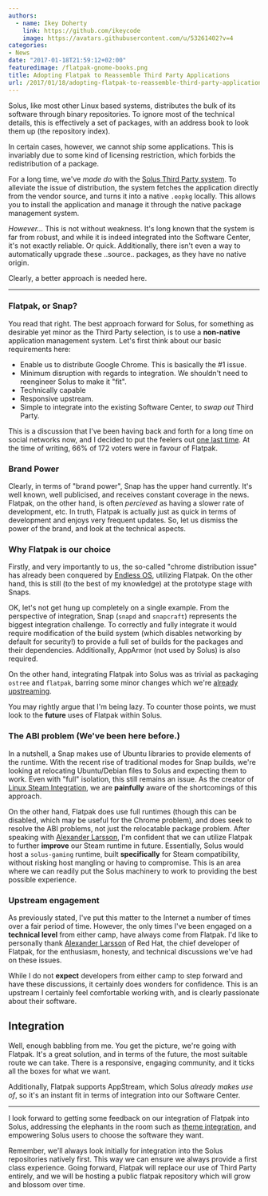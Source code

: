 ```yaml
---
authors:
  - name: Ikey Doherty
    link: https://github.com/ikeycode
    image: https://avatars.githubusercontent.com/u/53261402?v=4
categories:
- News
date: "2017-01-18T21:59:12+02:00"
featuredimage: /flatpak-gnome-books.png
title: Adopting Flatpak to Reassemble Third Party Applications
url: /2017/01/18/adopting-flatpak-to-reassemble-third-party-applications
---
```


Solus, like most other Linux based systems, distributes the bulk of its software through
binary repositories. To ignore most of the technical details, this is effectively a set
of packages, with an address book to look them up (the repository index).

In certain cases, however, we cannot ship some applications. This is invariably
due to some kind of licensing restriction, which forbids the redistribution of
a package.

For a long time, we've _made do_ with the [Solus Third Party system](https://wiki.solus-project.com/3rdParty).
To alleviate the issue of distribution, the system fetches the application directly from
the vendor source, and turns it into a native `.eopkg` locally. This allows you to
install the application and manage it through the native package management system.

_However..._ This is not without weakness. It's long known that the system is far
from robust, and while it is indeed integrated into the Software Center, it's not
exactly reliable. Or quick. Additionally, there isn't even a way to automatically
upgrade these ..source.. packages, as they have no native origin.

Clearly, a better approach is needed here.

---

### Flatpak, or Snap?

You read that right. The best approach forward for Solus, for something as desirable
yet minor as the Third Party selection, is to use a **non-native** application management
system. Let's first think about our basic requirements here:

  - Enable us to distribute Google Chrome. This is basically the #1 issue.
  - Minimum disruption with regards to integration. We shouldn't need to reengineer Solus to make it "fit".
  - Technically capable
  - Responsive upstream.
  - Simple to integrate into the existing Software Center, to _swap out_ Third Party.

This is a discussion that I've been having back and forth for a long time on social
networks now, and I decided to put the feelers out [one last time](https://plus.google.com/+IkeyDoherty/posts/huGi7ey6GAp).
At the time of writing, 66% of 172 voters were in favour of Flatpak.

### Brand Power

Clearly, in terms of "brand power", Snap has the upper hand currently. It's well known, well publicised,
and receives constant coverage in the news. Flatpak, on the other hand, is often _percieved_
as having a slower rate of development, etc. In truth, Flatpak is actually just as quick
in terms of development and enjoys very frequent updates. So, let us dismiss the power
of the brand, and look at the technical aspects.

### Why Flatpak is our choice

Firstly, and very importantly to us, the so-called "chrome distribution issue" has already been conquered
by [Endless OS](https://endlessos.com/), utilizing Flatpak. On the other hand, this is still
(to the best of my knowledge) at the prototype stage with Snaps.

OK, let's not get hung up completely on a single example. From the perspective of integration,
Snap (`snapd` and `snapcraft`) represents the biggest integration challenge. To correctly and
fully integrate it would require modification of the build system (which disables networking by
default for security!) to provide a full set of builds for the packages and their dependencies.
Additionally, AppArmor (not used by Solus) is also required.

On the other hand, integrating Flatpak into Solus was as trivial as packaging `ostree` and `flatpak`,
barring some minor changes which we're [already upstreaming](https://github.com/flatpak/flatpak/pull/496).

You may rightly argue that I'm being lazy. To counter those points, we must look to the **future**
uses of Flatpak within Solus.

### The ABI problem (We've been here before.)

In a nutshell, a Snap makes use of Ubuntu libraries to provide elements of the runtime. With the
recent rise of traditional modes for Snap builds, we're looking at relocating Ubuntu/Debian files
to Solus and expecting them to work. Even with "full" isolation, this still remains an issue.
As the creator of [Linux Steam Integration](https://github.com/solus-project/linux-steam-integration), we are
**painfully** aware of the shortcomings of this approach.

On the other hand, Flatpak does use full runtimes (though this can be disabled, which may be useful
for the Chrome problem), and does seek to resolve the ABI problems, not just the relocatable package
problem. After speaking with [Alexander Larsson](https://plus.google.com/+AlexanderLarsson/posts), I'm
confident that we can utilize Flatpak to further **improve** our Steam runtime in future. Essentially,
Solus would host a `solus-gaming` runtime, built **specifically** for Steam compatibility, without
risking host mangling or having to compromise. This is an area where we can readily put the
Solus machinery to work to providing the best possible experience.

### Upstream engagement

As previously stated, I've put this matter to the Internet a number of times over a fair period of
time. However, the only times I've been engaged on a **technical level** from either camp, have always
come from Flatpak. I'd like to personally thank [Alexander Larsson](https://plus.google.com/+AlexanderLarsson/posts) of
Red Hat, the chief developer of Flatpak, for the enthusiasm, honesty, and technical discussions we've
had on these issues.

While I do not **expect** developers from either camp to step forward and have these discussions, it
certainly does wonders for confidence. This is an upstream I certainly feel comfortable working with,
and is clearly passionate about their software.

## Integration

Well, enough babbling from me. You get the picture, we're going with Flatpak. It's a great solution,
and in terms of the future, the most suitable route we can take. There is a responsive, engaging community,
and it ticks all the boxes for what we want.

Additionally, Flatpak supports AppStream, which Solus _already makes use of_, so it's an instant fit
in terms of integration into our Software Center.

---

I look forward to getting some feedback on our integration of Flatpak into Solus, addressing the elephants
in the room such as [theme integration](https://github.com/flatpak/flatpak/issues/114), and empowering
Solus users to choose the software they want.

Remember, we'll always look initially for integration into the Solus repositories natively first. This
way we can ensure we always provide a first class experience. Going forward, Flatpak will replace our
use of Third Party entirely, and we will be hosting a public flatpak repository which will grow and
blossom over time.
